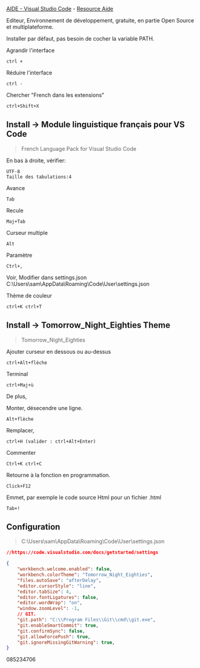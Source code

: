[AIDE - Visual Studio Code](https://www.youtube.com/watch?v=eQUsUq_2AQU&list=PLrSOXFDHBtfEwFMZ1YIXgUqOFODGyo7tB&index=24) - 
[Resource Aide](https://github.com/jasonchampagne/FormationVideo/tree/master/Ressources/Aide)

Editeur, Environnement de développement, gratuite, en partie Open Source et multiplateforme.

Installer par défaut, pas besoin de cocher la variable PATH.

Agrandir l'interface

	ctrl +
	
Réduire l'interface

	ctrl -

Chercher "French dans les extensions"

	ctrl+Shift+X

## Install -> Module linguistique français pour VS Code

> French Language Pack for Visual Studio Code

En bas à droite, vérifier:

	UTF-8
	Taille des tabulations:4

Avance

	Tab
	
Recule

	Maj+Tab

Curseur multiple

	Alt

Paramètre

	Ctrl+,
	
Voir,
Modifier dans settings.json
C:\Users\sam\AppData\Roaming\Code\User\settings.json

Thème de couleur

	ctrl+K ctrl+T

## Install -> Tomorrow_Night_Eighties Theme

> Tomorrow_Night_Eighties

Ajouter curseur en dessous ou au-dessus

	ctrl+Alt+flèche

Terminal

	ctrl+Maj+ù

De plus, 

Monter, désecendre une ligne.
	
	Alt+flèche
	
Remplacer,
	
	ctrl+H (valider : ctrl+Alt+Enter)

Commenter

	Ctrl+K ctrl+C
	
Retourne à la fonction en programmation.
	
	Click+F12
	
Emmet, par exemple le code source Html pour un fichier .html

	Tab+!

## Configuration

> C:\Users\sam\AppData\Roaming\Code\User\settings.json

```json
//https://code.visualstudio.com/docs/getstarted/settings

{
    "workbench.welcome.enabled": false,
    "workbench.colorTheme": "Tomorrow_Night_Eighties",
    "files.autoSave": "afterDelay",
    "editor.cursorStyle": "line",
    "editor.tabSize": 4,
    "editor.fontLigatures": false,
    "editor.wordWrap": "on",
    "window.zoomLevel": -1,
    // GIT.
    "git.path": "C:\\Program Files\\Git\\cmd\\git.exe",
    "git.enableSmartCommit": true,
    "git.confirmSync": false,
    "git.allowForcePush": true,
    "git.ignoreMissingGitWarning": true,
}
```

085234706
